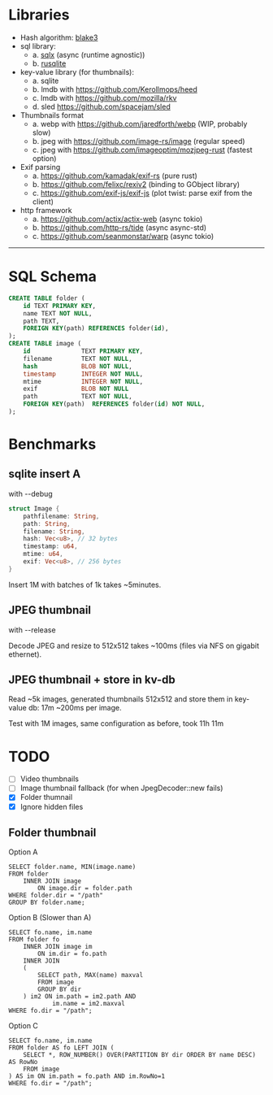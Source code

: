 # Libraries

- Hash algorithm: [blake3](https://crates.io/crates/blake3)
- sql library:
    - a. [sqlx](https://github.com/launchbadge/sqlx) (async (runtime agnostic))
    - b. [rusqlite](https://docs.rs/rusqlite/0.25.3/rusqlite)
- key-value library (for thumbnails):
    - a. sqlite
    - b. lmdb with https://github.com/Kerollmops/heed
    - c. lmdb with https://github.com/mozilla/rkv
    - d. sled https://github.com/spacejam/sled
- Thumbnails format
    - a. webp with https://github.com/jaredforth/webp (WIP, probably slow)
    - b. jpeg with https://github.com/image-rs/image (regular speed)
    - c. jpeg with https://github.com/imageoptim/mozjpeg-rust (fastest option)
- Exif parsing
    - a. https://github.com/kamadak/exif-rs (pure rust)
    - b. https://github.com/felixc/rexiv2 (binding to GObject library)
    - c. https://github.com/exif-js/exif-js (plot twist: parse exif from the client)
- http framework
    - a. https://github.com/actix/actix-web (async tokio)
    - b. https://github.com/http-rs/tide (async async-std)
    - c. https://github.com/seanmonstar/warp (async tokio)
---

# SQL Schema

```sql
CREATE TABLE folder (
    id TEXT PRIMARY KEY,
    name TEXT NOT NULL,
    path TEXT,
    FOREIGN KEY(path) REFERENCES folder(id),
);
CREATE TABLE image (
    id              TEXT PRIMARY KEY,
    filename        TEXT NOT NULL,
    hash            BLOB NOT NULL,
    timestamp       INTEGER NOT NULL,
    mtime           INTEGER NOT NULL,
    exif            BLOB NOT NULL
    path            TEXT NOT NULL,
    FOREIGN KEY(path)  REFERENCES folder(id) NOT NULL,
);
```

# Benchmarks

## sqlite insert A

with --debug
```rust
struct Image {
    pathfilename: String,
    path: String,
    filename: String,
    hash: Vec<u8>, // 32 bytes
    timestamp: u64,
    mtime: u64,
    exif: Vec<u8>, // 256 bytes
}
```

Insert 1M with batches of 1k takes ~5minutes.

## JPEG thumbnail

with --release

Decode JPEG and resize to 512x512 takes ~100ms (files via NFS on gigabit ethernet).

##  JPEG thumbnail + store in kv-db

Read ~5k images, generated thumbnails 512x512 and store them in key-value db: 17m
~200ms per image.

Test with 1M images, same configuration as before, took 11h 11m

# TODO

- [ ] Video thumbnails
- [ ] Image thumbnail fallback (for when JpegDecoder::new fails)
- [x] Folder thumnail
- [x] Ignore hidden files

## Folder thumbnail

Option A
```
SELECT folder.name, MIN(image.name)
FROM folder 
    INNER JOIN image 
        ON image.dir = folder.path
WHERE folder.dir = "/path" 
GROUP BY folder.name;
```

Option B (Slower than A)
```
SELECT fo.name, im.name
FROM folder fo
    INNER JOIN image im
        ON im.dir = fo.path
    INNER JOIN
    (
        SELECT path, MAX(name) maxval
        FROM image
        GROUP BY dir
    ) im2 ON im.path = im2.path AND
            im.name = im2.maxval
WHERE fo.dir = "/path";
```

Option C
```
SELECT fo.name, im.name 
FROM folder AS fo LEFT JOIN (
    SELECT *, ROW_NUMBER() OVER(PARTITION BY dir ORDER BY name DESC) AS RowNo
    FROM image  
) AS im ON im.path = fo.path AND im.RowNo=1
WHERE fo.dir = "/path";
```

